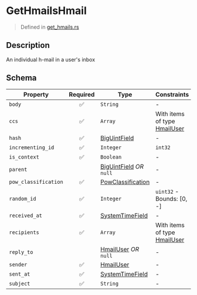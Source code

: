 # GetHmailsHmail
> Defined in [get_hmails.rs](../../../../../interface/src/interface/routes/native/get_hmails.rs)

## Description
An individual h-mail in a user's inbox

## Schema

| Property | Required | Type | Constraints |
| --- | :---: | --- | --- |
| `body` | ✅ | `String` |  -  |
| `ccs` | ✅ | `Array` | With items of type [HmailUser](../../../hmail/HmailUser.md) |
| `hash` | ✅ | [BigUintField](../../../fields/big_uint/BigUintField.md) |  -  |
| `incrementing_id` | ✅ | `Integer` | `int32` |
| `is_context` | ✅ | `Boolean` |  -  |
| `parent` |    | [BigUintField](../../../fields/big_uint/BigUintField.md) *OR* `null` |  -  |
| `pow_classification` | ✅ | [PowClassification](../../../pow/PowClassification.md) |  -  |
| `random_id` | ✅ | `Integer` | `uint32` - Bounds: [0, -] |
| `received_at` | ✅ | [SystemTimeField](../../../fields/system_time/SystemTimeField.md) |  -  |
| `recipients` | ✅ | `Array` | With items of type [HmailUser](../../../hmail/HmailUser.md) |
| `reply_to` |    | [HmailUser](../../../hmail/HmailUser.md) *OR* `null` |  -  |
| `sender` | ✅ | [HmailUser](../../../hmail/HmailUser.md) |  -  |
| `sent_at` | ✅ | [SystemTimeField](../../../fields/system_time/SystemTimeField.md) |  -  |
| `subject` | ✅ | `String` |  -  |


